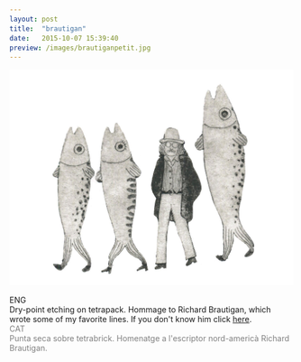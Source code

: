 ```yaml
---
layout: post
title:  "brautigan"
date:   2015-10-07 15:39:40
preview: /images/brautiganpetit.jpg
---
```


 ![Picture 1](/images/brautigangrannet.jpg)

<div class="row">

  <div class="column">
  ENG<br>
Dry-point etching on tetrapack. Hommage to Richard Brautigan, which wrote some of my favorite lines. If you don't know him click <a href="https://www.poetryfoundation.org/poems/48580/december-30">here</a>.<br>
</div>

   <div class="column">
   <font color="#808080">
   CAT<br>
   Punta seca sobre tetrabrick. Homenatge a l'escriptor nord-americà Richard Brautigan.<br></font>
   </div>

 </div>
